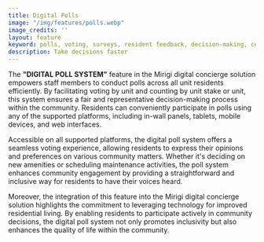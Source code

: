```yaml
---
title: Digital Polls
image: "/img/features/polls.webp"
image_credits: ''
layout: feature
keyword: polls, voting, surveys, resident feedback, decision-making, community engagement
description: Take decisions faster
---
```

The **"DIGITAL POLL SYSTEM"** feature in the Mirigi digital concierge solution empowers staff members to conduct polls across all unit residents efficiently. By facilitating voting by unit and counting by unit stake or unit, this system ensures a fair and representative decision-making process within the community. Residents can conveniently participate in polls using any of the supported platforms, including in-wall panels, tablets, mobile devices, and web interfaces.

Accessible on all supported platforms, the digital poll system offers a seamless voting experience, allowing residents to express their opinions and preferences on various community matters. Whether it's deciding on new amenities or scheduling maintenance activities, the poll system enhances community engagement by providing a straightforward and inclusive way for residents to have their voices heard.

Moreover, the integration of this feature into the Mirigi digital concierge solution highlights the commitment to leveraging technology for improved residential living. By enabling residents to participate actively in community decisions, the digital poll system not only promotes inclusivity but also enhances the quality of life within the community.

